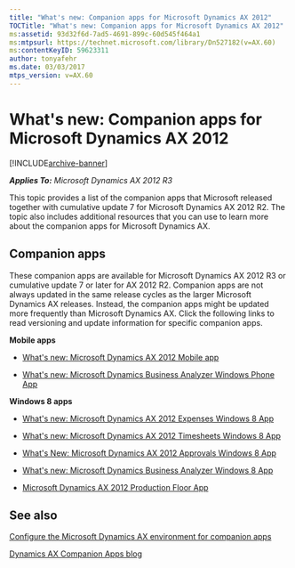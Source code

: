 ```yaml
---
title: "What's new: Companion apps for Microsoft Dynamics AX 2012"
TOCTitle: "What's new: Companion apps for Microsoft Dynamics AX 2012"
ms:assetid: 93d32f6d-7ad5-4691-899c-60d545f464a1
ms:mtpsurl: https://technet.microsoft.com/library/Dn527182(v=AX.60)
ms:contentKeyID: 59623311
author: tonyafehr
ms.date: 03/03/2017
mtps_version: v=AX.60
---
```


# What's new: Companion apps for Microsoft Dynamics AX 2012 


[!INCLUDE[archive-banner](includes/archive-banner.md)]


_**Applies To:** Microsoft Dynamics AX 2012 R3_

This topic provides a list of the companion apps that Microsoft released together with cumulative update 7 for Microsoft Dynamics AX 2012 R2. The topic also includes additional resources that you can use to learn more about the companion apps for Microsoft Dynamics AX.

## Companion apps

These companion apps are available for Microsoft Dynamics AX 2012 R3 or cumulative update 7 or later for AX 2012 R2. Companion apps are not always updated in the same release cycles as the larger Microsoft Dynamics AX releases. Instead, the companion apps might be updated more frequently than Microsoft Dynamics AX. Click the following links to read versioning and update information for specific companion apps.

**Mobile apps**

  - [What's new: Microsoft Dynamics AX 2012 Mobile app](what-s-new-microsoft-dynamics-ax-2012-mobile-app.md)

  - [What's new: Microsoft Dynamics Business Analyzer Windows Phone App](what-s-new-microsoft-dynamics-business-analyzer-windows-phone-app.md)

**Windows 8 apps**

  - [What's new: Microsoft Dynamics AX 2012 Expenses Windows 8 App](what-s-new-microsoft-dynamics-ax-2012-expenses-windows-8-app.md)

  - [What's new: Microsoft Dynamics AX 2012 Timesheets Windows 8 App](what-s-new-microsoft-dynamics-ax-2012-timesheets-windows-8-app.md)

  - [What's New: Microsoft Dynamics AX 2012 Approvals Windows 8 App](what-s-new-microsoft-dynamics-ax-2012-approvals-windows-8-app.md)

  - [What's new: Microsoft Dynamics Business Analyzer Windows 8 App](what-s-new-microsoft-dynamics-business-analyzer-windows-8-app.md)

  - [Microsoft Dynamics AX 2012 Production Floor App](microsoft-dynamics-ax-2012-production-floor-app.md)

## See also

[Configure the Microsoft Dynamics AX environment for companion apps](https://go.microsoft.com/fwlink/?linkid=281929)

[Dynamics AX Companion Apps blog](https://blogs.msdn.com/b/axcompapp/)

  


